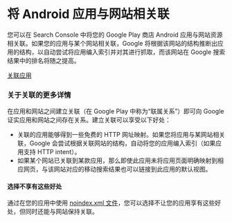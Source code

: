 # 将 Android 应用与网站相关联

您可以在 Search Console 中将您的 Google Play 商店 Android 应用与网站资源相关联。如果您的应用与某个网站相关联，Google 将根据该网站的结构推断出应用的结构，以自动尝试将应用编入索引并对其进行抓取，而该网站在 Google 搜索结果中的排名将随之提高。

[关联应用](https://www.google.com/webmasters/tools/app-associate-site?utm_source=support.google.com/webmasters/&utm_medium=referral&utm_campaign=6212023)

### 关于关联的更多详情

在应用和网站之间建立关联（在 Google Play 中称为“联属关系”）即可向 Google 证实应用和网站之间存在关系。建立关联可以享受以下好处：

* 关联的应用能够得到一些免费的 HTTP 网址映射。如果您将应用与某网站相关联，Google 会尝试根据关联网站的结构，自动将您的应用编入索引（如果应用支持 HTTP intent）。
* 如果某个网站已关联到某款应用，那么即使此应用未将应用页面明确映射到相应网页，与该网站对应的移动搜索结果也可以链接到此应用的默认视图。

#### 选择不享有这些好处

通过在您的应用中使用 [noindex.xml 文件](https://developers.google.com/app-indexing/webmasters/app#noindex)，您可以选择不让您的应用享有这些好处，但同时还能与网站保持关联。

